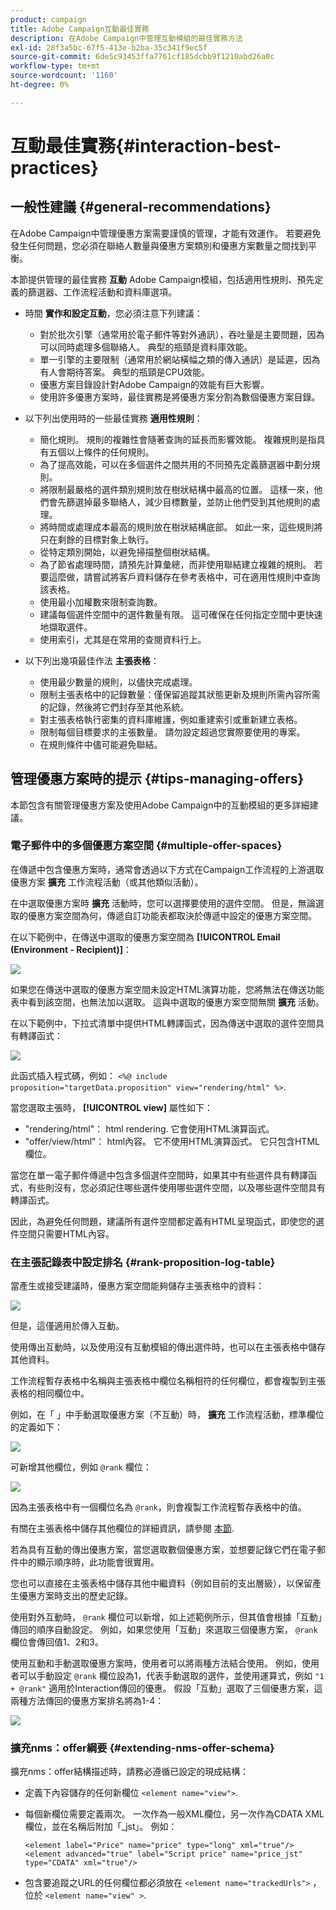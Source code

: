 ```yaml
---
product: campaign
title: Adobe Campaign互動最佳實務
description: 在Adobe Campaign中管理互動模組的最佳實務方法
exl-id: 28f3a5bc-67f5-413e-b2ba-35c341f9ec5f
source-git-commit: 6de5c93453ffa7761cf185dcbb9f1210abd26a0c
workflow-type: tm+mt
source-wordcount: '1160'
ht-degree: 0%

---
```


# 互動最佳實務{#interaction-best-practices}

## 一般性建議 {#general-recommendations}

在Adobe Campaign中管理優惠方案需要謹慎的管理，才能有效運作。 若要避免發生任何問題，您必須在聯絡人數量與優惠方案類別和優惠方案數量之間找到平衡。

本節提供管理的最佳實務 **互動** Adobe Campaign模組，包括適用性規則、預先定義的篩選器、工作流程活動和資料庫選項。

* 時間 **實作和設定互動**，您必須注意下列建議：

   * 對於批次引擎（通常用於電子郵件等對外通訊），吞吐量是主要問題，因為可以同時處理多個聯絡人。 典型的瓶頸是資料庫效能。
   * 單一引擎的主要限制（通常用於網站橫幅之類的傳入通訊）是延遲，因為有人會期待答案。 典型的瓶頸是CPU效能。
   * 優惠方案目錄設計對Adobe Campaign的效能有巨大影響。
   * 使用許多優惠方案時，最佳實務是將優惠方案分割為數個優惠方案目錄。

* 以下列出使用時的一些最佳實務 **適用性規則**：

   * 簡化規則。 規則的複雜性會隨著查詢的延長而影響效能。 複雜規則是指具有五個以上條件的任何規則。
   * 為了提高效能，可以在多個選件之間共用的不同預先定義篩選器中劃分規則。
   * 將限制最嚴格的選件類別規則放在樹狀結構中最高的位置。 這樣一來，他們會先篩選掉最多聯絡人，減少目標數量，並防止他們受到其他規則的處理。
   * 將時間或處理成本最高的規則放在樹狀結構底部。 如此一來，這些規則將只在剩餘的目標對象上執行。
   * 從特定類別開始，以避免掃描整個樹狀結構。
   * 為了節省處理時間，請預先計算彙總，而非使用聯結建立複雜的規則。 若要這麼做，請嘗試將客戶資料儲存在參考表格中，可在適用性規則中查詢該表格。
   * 使用最小加權數來限制查詢數。
   * 建議每個選件空間中的選件數量有限。 這可確保在任何指定空間中更快速地擷取選件。
   * 使用索引，尤其是在常用的查閱資料行上。

* 以下列出幾項最佳作法 **主張表格**：

   * 使用最少數量的規則，以儘快完成處理。
   * 限制主張表格中的記錄數量：僅保留追蹤其狀態更新及規則所需內容所需的記錄，然後將它們封存至其他系統。
   * 對主張表格執行密集的資料庫維護，例如重建索引或重新建立表格。
   * 限制每個目標要求的主張數量。 請勿設定超過您實際要使用的專案。
   * 在規則條件中儘可能避免聯結。

## 管理優惠方案時的提示 {#tips-managing-offers}

本節包含有關管理優惠方案及使用Adobe Campaign中的互動模組的更多詳細建議。

### 電子郵件中的多個優惠方案空間 {#multiple-offer-spaces}

在傳遞中包含優惠方案時，通常會透過以下方式在Campaign工作流程的上游選取優惠方案 **擴充** 工作流程活動（或其他類似活動）。

在中選取優惠方案時 **擴充** 活動時，您可以選擇要使用的選件空間。 但是，無論選取的優惠方案空間為何，傳遞自訂功能表都取決於傳遞中設定的優惠方案空間。

在以下範例中，在傳送中選取的優惠方案空間為 **[!UICONTROL Email (Environment - Recipient)]**：

![](assets/Interaction-best-practices-offer-space-selected.png)

如果您在傳送中選取的優惠方案空間未設定HTML演算功能，您將無法在傳送功能表中看到該空間，也無法加以選取。 這與中選取的優惠方案空間無關 **擴充** 活動。

在以下範例中，下拉式清單中提供HTML轉譯函式，因為傳送中選取的選件空間具有轉譯函式：

![](assets/Interaction-best-practices-HTML-rendering.png)

此函式插入程式碼，例如： `<%@ include proposition="targetData.proposition" view="rendering/html" %>`.

當您選取主張時， **[!UICONTROL view]** 屬性如下：
* &quot;rendering/html&quot;： html rendering. 它會使用HTML演算函式。
* &quot;offer/view/html&quot;： html內容。 它不使用HTML演算函式。 它只包含HTML欄位。

當您在單一電子郵件傳遞中包含多個選件空間時，如果其中有些選件具有轉譯函式，有些則沒有，您必須記住哪些選件使用哪些選件空間，以及哪些選件空間具有轉譯函式。

因此，為避免任何問題，建議所有選件空間都定義有HTML呈現函式，即使您的選件空間只需要HTML內容。

### 在主張記錄表中設定排名 {#rank-proposition-log-table}

當產生或接受建議時，優惠方案空間能夠儲存主張表格中的資料：

![](assets/Interaction-best-practices-offer-space-storage.png)

但是，這僅適用於傳入互動。

使用傳出互動時，以及使用沒有互動模組的傳出選件時，也可以在主張表格中儲存其他資料。

工作流程暫存表格中名稱與主張表格中欄位名稱相符的任何欄位，都會複製到主張表格的相同欄位中。

例如，在「 」中手動選取優惠方案（不互動）時， **擴充** 工作流程活動，標準欄位的定義如下：

![](assets/Interaction-best-practices-manual-offer-std-fields.png)

可新增其他欄位，例如 `@rank` 欄位：

![](assets/Interaction-best-practices-manual-offer-add-fields.png)

因為主張表格中有一個欄位名為 `@rank`，則會複製工作流程暫存表格中的值。

有關在主張表格中儲存其他欄位的詳細資訊，請參閱 [本節](interaction-send-offers.md#storing-offer-rankings-and-weights).

若為具有互動的傳出優惠方案，當您選取數個優惠方案，並想要記錄它們在電子郵件中的顯示順序時，此功能會很實用。

您也可以直接在主張表格中儲存其他中繼資料（例如目前的支出層級），以保留產生優惠方案時支出的歷史記錄。

使用對外互動時， `@rank` 欄位可以新增，如上述範例所示，但其值會根據「互動」傳回的順序自動設定。 例如，如果您使用「互動」來選取三個優惠方案， `@rank` 欄位會傳回值1、2和3。

使用互動和手動選取優惠方案時，使用者可以將兩種方法結合使用。 例如，使用者可以手動設定 `@rank` 欄位設為1，代表手動選取的選件，並使用運算式，例如 `"1 + @rank"` 適用於Interaction傳回的優惠。 假設「互動」選取了三個優惠方案，這兩種方法傳回的優惠方案排名將為1-4：

![](assets/Interaction-best-practices-manual-offer-combined.png)

### 擴充nms：offer綱要 {#extending-nms-offer-schema}

擴充nms：offer結構描述時，請務必遵循已設定的現成結構：
* 定義下內容儲存的任何新欄位 `<element name="view">`.
* 每個新欄位需要定義兩次。 一次作為一般XML欄位，另一次作為CDATA XML欄位，並在名稱后附加「_jst」。 例如：

   ```
   <element label="Price" name="price" type="long" xml="true"/>
   <element advanced="true" label="Script price" name="price_jst" type="CDATA" xml="true"/>
   ```

* 包含要追蹤之URL的任何欄位都必須放在 `<element name="trackedUrls">` ，位於 `<element name="view" >`.
